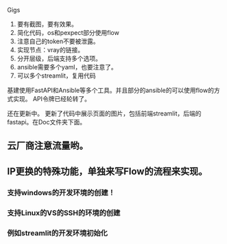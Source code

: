 Gigs

1. 要有截图，要有效果。
2. 简化代码，os和pexpect部分使用flow
3. 注意自己的token不要被泄露。
4. 实现节点：vray的链接。
5. 分开层级，后端支持多个选项。
6. ansible需要多个yaml，也要注意了。
7. 可以多个streamlit，复用代码

基建使用FastAPI和Ansible等多个工具。并且部分的ansible的可以使用flow的方式实现。
API令牌已经轮转了。

还在更新中。
更新了代码中展示页面的图片，包括前端streamlit，后端的fastapi。在Doc文件夹下面。


## 云厂商注意流量哟。

## IP更换的特殊功能，单独来写Flow的流程来实现。

### 支持windows的开发环境的创建！

### 支持Linux的VS的SSH的环境的创建

### 例如streamlit的开发环境初始化



